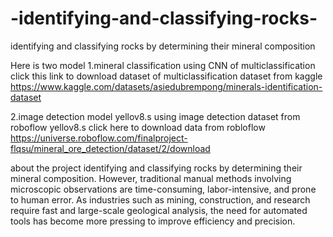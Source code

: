 # -identifying-and-classifying-rocks-
 identifying and classifying rocks by determining  their mineral composition

Here is two model
1.mineral classification using CNN of multiclassification 
click this link to download dataset of multiclassification dataset from kaggle 
https://www.kaggle.com/datasets/asiedubrempong/minerals-identification-dataset

2.image detection model yellov8.s using image detection dataset from roboflow yellov8.s 
click here to download data from robloflow
https://universe.roboflow.com/finalproject-flqsu/mineral_ore_detection/dataset/2/download



about the project 
 identifying and classifying rocks by determining
 their mineral composition. However, traditional manual methods involving microscopic
 observations are time-consuming, labor-intensive, and prone to human error. As
 industries such as mining, construction, and research require fast and large-scale
 geological analysis, the need for automated tools has become more pressing to improve
 efficiency and precision.

 
 
